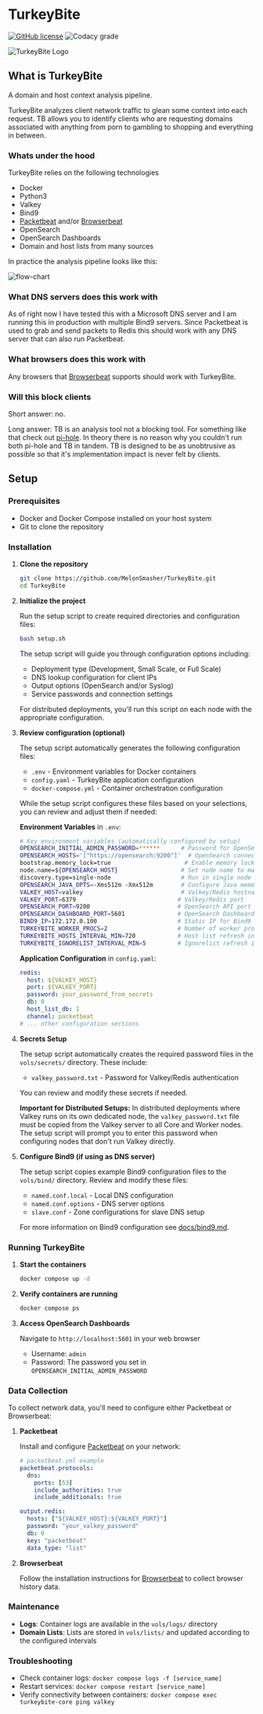 # TurkeyBite

[![GitHub license](https://img.shields.io/github/license/MelonSmasher/TurkeyBite)](https://github.com/MelonSmasher/TurkeyBite/blob/master/LICENSE)
![Codacy grade](https://img.shields.io/codacy/grade/25d2ad332ca1453cb24aef58f3c10728)

![TurkeyBite Logo](docs/img/turkey_bite_spy.png)

## What is TurkeyBite

A domain and host context analysis pipeline.

TurkeyBite analyzes client network traffic to glean some context into each request. TB allows you to identify clients who are requesting domains associated with anything from porn to gambling to shopping and everything in between.

### Whats under the hood

TurkeyBite relies on the following technologies

*   Docker
*   Python3
*   Valkey
*   Bind9
*   [Packetbeat](https://www.elastic.co/products/beats/packetbeat) and/or [Browserbeat](https://github.com/MelonSmasher/browserbeat)
*   OpenSearch
*   OpenSearch Dashboards
*   Domain and host lists from many sources

In practice the analysis pipeline looks like this:

![flow-chart](docs/img/flow.png)

### What DNS servers does this work with

As of right now I have tested this with a Microsoft DNS server and I am running this in production with multiple Bind9 servers. Since Packetbeat is used to grab and send packets to Redis this should work with any DNS server that can also run Packetbeat.

### What browsers does this work with

Any browsers that [Browserbeat](https://github.com/MelonSmasher/browserbeat) supports should work with TurkeyBite.

### Will this block clients

Short answer: no.

Long answer: TB is an analysis tool not a blocking tool. For something like that check out [pi-hole](https://pi-hole.net/). In theory there is no reason why you couldn't run both pi-hole and TB in tandem. TB is designed to be as unobtrusive as possible so that it's implementation impact is never felt by clients.

## Setup

### Prerequisites

* Docker and Docker Compose installed on your host system
* Git to clone the repository

### Installation

1. **Clone the repository**

   ```bash
   git clone https://github.com/MelonSmasher/TurkeyBite.git
   cd TurkeyBite
   ```

2. **Initialize the project**

   Run the setup script to create required directories and configuration files:

   ```bash
   bash setup.sh
   ```

   The setup script will guide you through configuration options including:
   
   - Deployment type (Development, Small Scale, or Full Scale)
   - DNS lookup configuration for client IPs
   - Output options (OpenSearch and/or Syslog)
   - Service passwords and connection settings
   
   For distributed deployments, you'll run this script on each node with the appropriate configuration.

3. **Review configuration (optional)**

   The setup script automatically generates the following configuration files:

   - `.env` - Environment variables for Docker containers
   - `config.yaml` - TurkeyBite application configuration
   - `docker-compose.yml` - Container orchestration configuration

   While the setup script configures these files based on your selections, you can review and adjust them if needed:

   **Environment Variables** in `.env`:

   ```bash
   # Key environment variables (automatically configured by setup)
   OPENSEARCH_INITIAL_ADMIN_PASSWORD=******      # Password for OpenSearch admin
   OPENSEARCH_HOSTS='["https://opensearch:9200"]'  # OpenSearch connection URL array
   bootstrap.memory_lock=true                     # Enable memory locking for OpenSearch
   node.name=${OPENSEARCH_HOST}                  # Set node name to match host
   discovery.type=single-node                    # Run in single node mode
   OPENSEARCH_JAVA_OPTS=-Xms512m -Xmx512m        # Configure Java memory limits
   VALKEY_HOST=valkey                            # Valkey/Redis hostname or IP
   VALKEY_PORT=6379                             # Valkey/Redis port
   OPENSEARCH_PORT=9200                         # OpenSearch API port
   OPENSEARCH_DASHBOARD_PORT=5601               # OpenSearch Dashboards port
   BIND9_IP=172.172.0.100                       # Static IP for Bind9 in Docker network
   TURKEYBITE_WORKER_PROCS=2                    # Number of worker processes
   TURKEYBITE_HOSTS_INTERVAL_MIN=720            # Host list refresh interval (minutes)
   TURKEYBITE_IGNORELIST_INTERVAL_MIN=5         # Ignorelist refresh interval (minutes)
   ```
   
   **Application Configuration** in `config.yaml`:

   ```yaml
   redis:
     host: ${VALKEY_HOST}
     port: ${VALKEY_PORT}
     password: your_password_from_secrets
     db: 0
     host_list_db: 1
     channel: packetbeat
   # ... other configuration sections
   ```

4. **Secrets Setup**

   The setup script automatically creates the required password files in the `vols/secrets/` directory. These include:

   - `valkey_password.txt` - Password for Valkey/Redis authentication

   You can review and modify these secrets if needed.

   **Important for Distributed Setups:** In distributed deployments where Valkey runs on its own dedicated node, the `valkey_password.txt` file must be copied from the Valkey server to all Core and Worker nodes. The setup script will prompt you to enter this password when configuring nodes that don't run Valkey directly.

5. **Configure Bind9 (if using as DNS server)**

   The setup script copies example Bind9 configuration files to the `vols/bind/` directory. Review and modify these files:
   
   * `named.conf.local` - Local DNS configuration
   * `named.conf.options` - DNS server options
   * `slave.conf` - Zone configurations for slave DNS setup

   For more information on Bind9 configuration see [docs/bind9.md](docs/bind9.md).

### Running TurkeyBite

1. **Start the containers**

   ```bash
   docker compose up -d
   ```

2. **Verify containers are running**

   ```bash
   docker compose ps
   ```

3. **Access OpenSearch Dashboards**

   Navigate to `http://localhost:5601` in your web browser
   
   * Username: `admin`
   * Password: The password you set in `OPENSEARCH_INITIAL_ADMIN_PASSWORD`

### Data Collection

To collect network data, you'll need to configure either Packetbeat or Browserbeat:

1. **Packetbeat**

   Install and configure [Packetbeat](https://www.elastic.co/products/beats/packetbeat) on your network:

   ```yaml
   # packetbeat.yml example
   packetbeat.protocols:
     dns:
       ports: [53]
       include_authorities: true
       include_additionals: true
   
   output.redis:
     hosts: ["${VALKEY_HOST}:${VALKEY_PORT}"]
     password: "your_valkey_password"
     db: 0
     key: "packetbeat"
     data_type: "list"
   ```

2. **Browserbeat**

   Follow the installation instructions for [Browserbeat](https://github.com/MelonSmasher/browserbeat) to collect browser history data.

### Maintenance

* **Logs**: Container logs are available in the `vols/logs/` directory
* **Domain Lists**: Lists are stored in `vols/lists/` and updated according to the configured intervals

### Troubleshooting

* Check container logs: `docker compose logs -f [service_name]`
* Restart services: `docker compose restart [service_name]`
* Verify connectivity between containers: `docker compose exec turkeybite-core ping valkey`